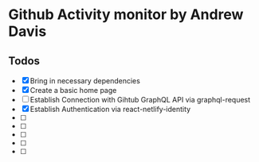 # Github Activity monitor by Andrew Davis

## Todos

- [x] Bring in necessary dependencies
- [x] Create a basic home page
- [ ] Establish Connection with Gihtub GraphQL API via graphql-request
- [x] Establish Authentication via react-netlify-identity
- [ ]
- [ ]
- [ ]
- [ ]
- [ ]
